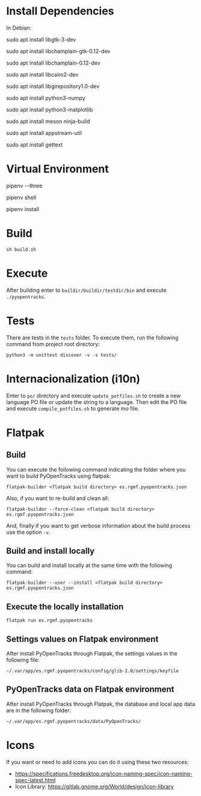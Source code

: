 # Install Dependencies
In Debian:

sudo apt install libgtk-3-dev

sudo apt install libchamplain-gtk-0.12-dev

sudo apt install libchamplain-0.12-dev

sudo apt install libcairo2-dev

sudo apt install libgirepository1.0-dev

sudo apt install python3-numpy

sudo apt install python3-matplotlib

sudo apt install meson ninja-build

sudo apt install appstream-util

sudo apt install gettext

# Virtual Environment
pipenv --three

pipenv shell

pipenv install

# Build
`sh build.sh`

# Execute
After building enter to `buildir/buildir/testdir/bin` and execute `./pyopentracks`.

# Tests
There are tests in the `tests` folder. To execute them, run the following command from project root directory:

`python3 -m unittest discover -v -s tests/`

# Internacionalization (i10n)
Enter to `po/` directory and execute `update_potfiles.sh` to create a new language PO file or update the string to a language. Then edit the PO file and execute `compile_potfiles.sh` to generate mo file.

# Flatpak
## Build
You can execute the following command indicating the folder where you want to build PyOpenTracks using flatpak:

`flatpak-builder <flatpak build directory> es.rgmf.pyopentracks.json`

Also, if you want to re-build and clean all:

`flatpak-builder --force-clean <flatpak build directory> es.rgmf.pyopentracks.json`

And, finally if you want to get verbose information about the build process use the option `-v`.

## Build and install locally
You can build and install locally at the same time with the following command:

`flatpak-builder --user --install <flatpak build directory> es.rgmf.pyopentracks.json`

## Execute the locally installation
`flatpak run es.rgmf.pyopentracks`

## Settings values on Flatpak environment
After install PyOpenTracks through Flatpak, the settings values in the following file:

`~/.var/app/es.rgmf.pyopentracks/config/glib-2.0/settings/keyfile`

## PyOpenTracks data on Flatpak environment
After install PyOpenTracks through Flatpak, the database and local app data are in the following folder:

`~/.var/app/es.rgmf.pyopentracks/data/PyOpenTracks/`

# Icons
If you want or need to add icons you can do it using these two resources:
- https://specifications.freedesktop.org/icon-naming-spec/icon-naming-spec-latest.html
- Icon Library: https://gitlab.gnome.org/World/design/icon-library
